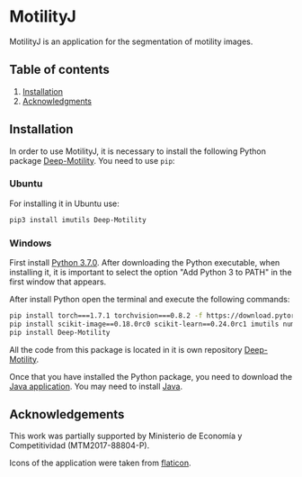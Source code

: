 # MotilityJ

MotilityJ is an application for the segmentation of motility images. 

## Table of contents

1. [Installation](#installation)
2. [Acknowledgments](#Acknowledgments)

## Installation

In order to use MotilityJ, it is necessary to install the following Python package [Deep-Motility](https://pypi.org/project/Deep-Motility). You need to use `pip`:

### Ubuntu

For installing it in Ubuntu use:
```bash
pip3 install imutils Deep-Motility
```

### Windows

First install [Python 3.7.0](https://www.python.org/downloads/release/python-370/). After downloading the Python executable, when installing it, it is important to select the option "Add Python 3 to PATH" in the first window that appears. 

After install Python open the terminal and execute the following commands:

```bash
pip install torch===1.7.1 torchvision===0.8.2 -f https://download.pytorch.org/whl/torch_stable.html
pip install scikit-image==0.18.0rc0 scikit-learn==0.24.0rc1 imutils numpy==1.20.0rc1
pip install Deep-Motility
```
All the code from this package is located in it is own repository [Deep-Motility](https://github.com/joheras/Deep-Motility).

Once that you have installed the Python package, you need to download the [Java application](https://github.com/joheras/MotilityJ/releases/download/v0.1/Motilidad.jar). You may need to install [Java](https://www.java.com/es/download/).



## Acknowledgements

This work was partially supported by Ministerio de Economía y Competitividad (MTM2017-88804-P).

Icons of the application were taken from [flaticon](https://www.flaticon.es/).
